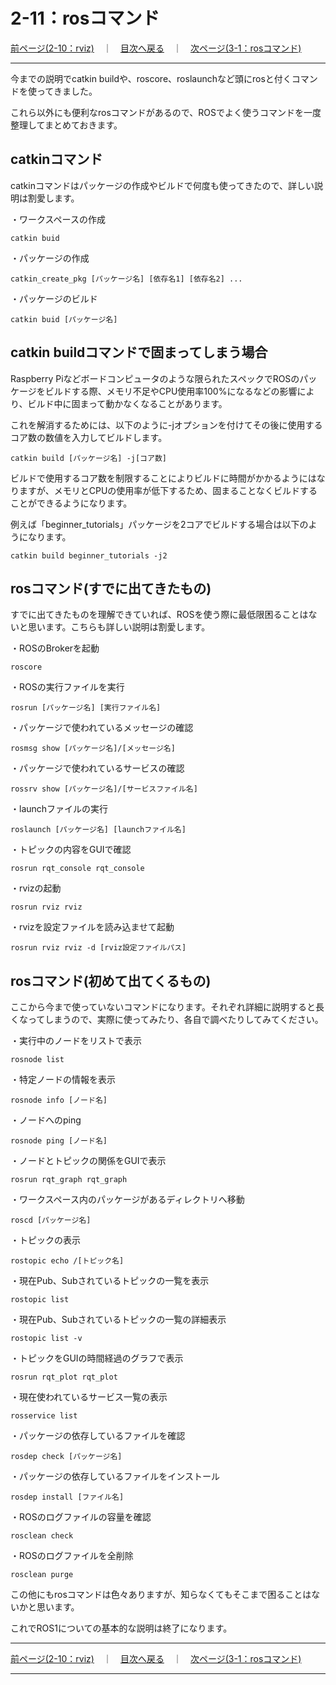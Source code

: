 # 2-11：rosコマンド

[前ページ(2-10：rviz)](./2-10.md)　｜　[目次へ戻る](../index.md)　｜　[次ページ(3-1：rosコマンド)](./2-11.md)
- - -
今までの説明でcatkin buildや、roscore、roslaunchなど頭にrosと付くコマンドを使ってきました。

これら以外にも便利なrosコマンドがあるので、ROSでよく使うコマンドを一度整理してまとめておきます。

## catkinコマンド

catkinコマンドはパッケージの作成やビルドで何度も使ってきたので、詳しい説明は割愛します。

・ワークスペースの作成
~~~shell
catkin buid
~~~

・パッケージの作成
~~~shell
catkin_create_pkg [パッケージ名] [依存名1] [依存名2] ...
~~~

・パッケージのビルド
~~~shell
catkin buid [パッケージ名]
~~~

## catkin buildコマンドで固まってしまう場合

Raspberry Piなどボードコンピュータのような限られたスペックでROSのパッケージをビルドする際、メモリ不足やCPU使用率100%になるなどの影響により、ビルド中に固まって動かなくなることがあります。

これを解消するためには、以下のように-jオプションを付けてその後に使用するコア数の数値を入力してビルドします。

~~~shell
catkin build [パッケージ名] -j[コア数]
~~~

ビルドで使用するコア数を制限することによりビルドに時間がかかるようにはなりますが、メモリとCPUの使用率が低下するため、固まることなくビルドすることができるようになります。

例えば「beginner_tutorials」パッケージを2コアでビルドする場合は以下のようになります。

~~~shell
catkin build beginner_tutorials -j2
~~~

## rosコマンド(すでに出てきたもの)

すでに出てきたものを理解できていれば、ROSを使う際に最低限困ることはないと思います。こちらも詳しい説明は割愛します。

・ROSのBrokerを起動
~~~shell
roscore
~~~

・ROSの実行ファイルを実行
~~~shell
rosrun [パッケージ名] [実行ファイル名]
~~~

・パッケージで使われているメッセージの確認
~~~shell
rosmsg show [パッケージ名]/[メッセージ名]
~~~

・パッケージで使われているサービスの確認
~~~shell
rossrv show [パッケージ名]/[サービスファイル名]
~~~

・launchファイルの実行
~~~shell
roslaunch [パッケージ名] [launchファイル名]
~~~

・トピックの内容をGUIで確認
~~~shell
rosrun rqt_console rqt_console
~~~

・rvizの起動
~~~shell
rosrun rviz rviz
~~~

・rvizを設定ファイルを読み込ませて起動
~~~shell
rosrun rviz rviz -d [rviz設定ファイルパス]
~~~

## rosコマンド(初めて出てくるもの)

ここから今まで使っていないコマンドになります。それぞれ詳細に説明すると長くなってしまうので、実際に使ってみたり、各自で調べたりしてみてください。

・実行中のノードをリストで表示
~~~shell
rosnode list
~~~

・特定ノードの情報を表示
~~~shell
rosnode info [ノード名]
~~~

・ノードへのping
~~~shell
rosnode ping [ノード名]
~~~

・ノードとトピックの関係をGUIで表示
~~~shell
rosrun rqt_graph rqt_graph
~~~

・ワークスペース内のパッケージがあるディレクトリへ移動
~~~shell
roscd [パッケージ名]
~~~

・トピックの表示
~~~shell
rostopic echo /[トピック名]
~~~

・現在Pub、Subされているトピックの一覧を表示
~~~shell
rostopic list
~~~

・現在Pub、Subされているトピックの一覧の詳細表示
~~~shell
rostopic list -v
~~~

・トピックをGUIの時間経過のグラフで表示
~~~shell
rosrun rqt_plot rqt_plot
~~~

・現在使われているサービス一覧の表示
~~~shell
rosservice list
~~~

・パッケージの依存しているファイルを確認
~~~shell
rosdep check [パッケージ名]
~~~

・パッケージの依存しているファイルをインストール
~~~shell
rosdep install [ファイル名]
~~~

・ROSのログファイルの容量を確認
~~~shell
rosclean check
~~~

・ROSのログファイルを全削除
~~~shell
rosclean purge
~~~

この他にもrosコマンドは色々ありますが、知らなくてもそこまで困ることはないかと思います。

これでROS1についての基本的な説明は終了になります。

- - -
[前ページ(2-10：rviz)](./2-10.md)　｜　[目次へ戻る](../index.md)　｜　[次ページ(3-1：rosコマンド)](./2-11.md)
- - -